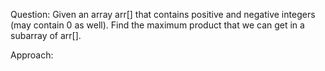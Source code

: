 Question:
Given an array arr[] that contains positive and negative integers (may contain 0 as well). Find the maximum product that we can get in a subarray of arr[].

Approach:
